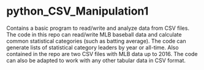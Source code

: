 # python_CSV_Manipulation1
Contains a basic program to read/write and analyze data from CSV files.
The code in this repo can read/write MLB baseball data and calculate common statistical categories (such as batting average).
The code can generate lists of statistical category leaders by year or all-time.
Also contained in the repo are two CSV files with MLB data up to 2016.
The code can also be adapted to work with any other tabular data in CSV format.
